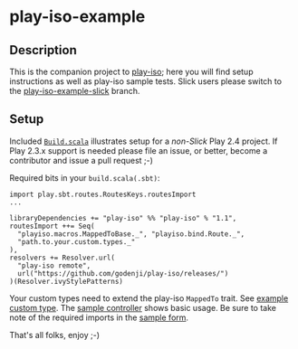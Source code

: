 play-iso-example
===================

Description
-----------

This is the companion project to [play-iso](https://github.com/godenji/play-iso); here you will find
setup instructions as well as play-iso sample tests. 
Slick users please switch to the [play-iso-example-slick](https://github.com/godenji/play-iso-example/tree/slick-3.0) branch. 


Setup
-----------

Included [`Build.scala`](https://github.com/godenji/play-iso-example/blob/master/project/Build.scala) 
illustrates setup for a *non-Slick* Play 2.4 project. 
If Play 2.3.x support is needed please file an issue, or better, become a contributor and issue a pull request ;-)

Required bits in your `build.scala(.sbt)`:

    import play.sbt.routes.RoutesKeys.routesImport
    ...

    libraryDependencies += "play-iso" %% "play-iso" % "1.1",
    routesImport ++= Seq(
      "playiso.macros.MappedToBase._", "playiso.bind.Route._",
      "path.to.your.custom.types._"
    ),
    resolvers += Resolver.url(
      "play-iso remote", 
      url("https://github.com/godenji/play-iso/releases/")
    )(Resolver.ivyStylePatterns)


Your custom types need to extend the play-iso `MappedTo` trait. 
See [example custom type](https://github.com/godenji/play-iso-example/blob/master/app/com/foo/model/key/FooId.scala). 
The [sample controller](https://github.com/godenji/play-iso-example/blob/master/app/controllers/Foo.scala) shows 
basic usage. Be sure to take note of the required imports in the 
[sample form](https://github.com/godenji/play-iso-example/blob/master/app/controllers/Foo.scala#L27). 

That's all folks, enjoy ;-) 
